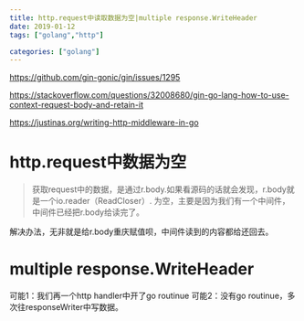 ```yaml
---
title: http.request中读取数据为空|multiple response.WriteHeader
date: 2019-01-12
tags: ["golang","http"]

categories: ["golang"]
---
```


https://github.com/gin-gonic/gin/issues/1295

https://stackoverflow.com/questions/32008680/gin-go-lang-how-to-use-context-request-body-and-retain-it

https://justinas.org/writing-http-middleware-in-go

# http.request中数据为空

> 获取request中的数据，是通过r.body.如果看源码的话就会发现，r.body就是一个io.reader（ReadCloser）.
> 为空，主要是因为我们有一个中间件，中间件已经把r.body给读完了。

解决办法，无非就是给r.body重庆赋值呗，中间件读到的内容都给还回去。

# multiple response.WriteHeader
可能1：我们再一个http handler中开了go routinue
可能2：没有go routinue，多次往responseWriter中写数据。